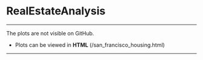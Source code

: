 # RealEstateAnalysis
- - - 
The plots are not visible on GitHub.
* Plots can be viewed in **HTML** (/san_francisco_housing.html)
- - - 
